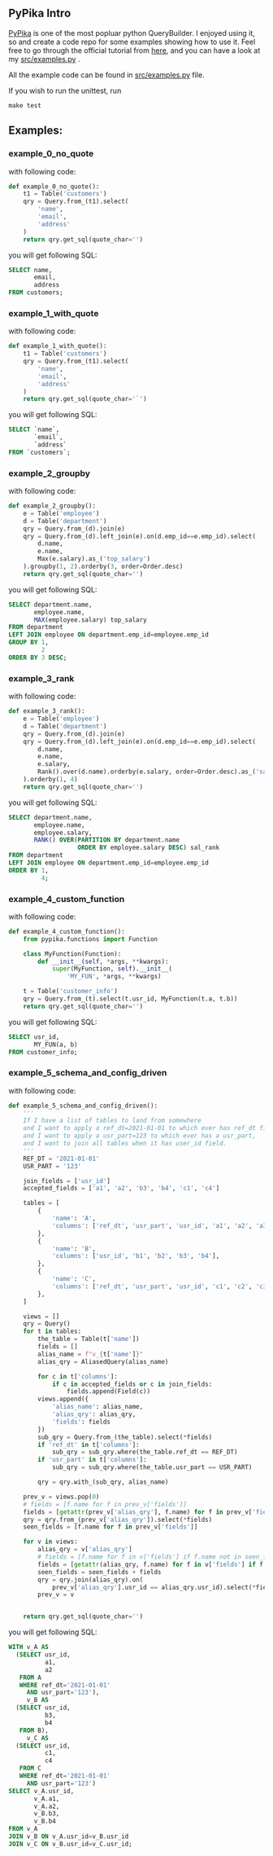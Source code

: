 ## PyPika Intro

[PyPika](https://github.com/kayak/pypika) is one of the most popluar python
QueryBuilder. I enjoyed using it, so and create a code repo for some examples
showing how to use it.
Feel free to go through the official tutorial from [here](https://pypika.readthedocs.io/en/latest/2_tutorial.html), and you can have a look at my [src/examples.py](src/exmples.py) .

All the example code can be found in  [src/examples.py](src/exmples.py) file.

If you wish to run the unittest, run

```
make test
```


## Examples:
### example_0_no_quote

with following code:
```python
def example_0_no_quote():
    t1 = Table('customers')
    qry = Query.from_(t1).select(
        'name',
        'email',
        'address'
    )
    return qry.get_sql(quote_char='')

```

you will get following SQL:
```SQL
SELECT name,
       email,
       address
FROM customers;
```


### example_1_with_quote

with following code:
```python
def example_1_with_quote():
    t1 = Table('customers')
    qry = Query.from_(t1).select(
        'name',
        'email',
        'address'
    )
    return qry.get_sql(quote_char='`')

```

you will get following SQL:
```SQL
SELECT `name`,
       `email`,
       `address`
FROM `customers`;
```


### example_2_groupby

with following code:
```python
def example_2_groupby():
    e = Table('employee')
    d = Table('department')
    qry = Query.from_(d).join(e)
    qry = Query.from_(d).left_join(e).on(d.emp_id==e.emp_id).select(
        d.name,
        e.name,
        Max(e.salary).as_('top_salary')
    ).groupby(1, 2).orderby(3, order=Order.desc)
    return qry.get_sql(quote_char='')

```

you will get following SQL:
```SQL
SELECT department.name,
       employee.name,
       MAX(employee.salary) top_salary
FROM department
LEFT JOIN employee ON department.emp_id=employee.emp_id
GROUP BY 1,
         2
ORDER BY 3 DESC;
```


### example_3_rank

with following code:
```python
def example_3_rank():
    e = Table('employee')
    d = Table('department')
    qry = Query.from_(d).join(e)
    qry = Query.from_(d).left_join(e).on(d.emp_id==e.emp_id).select(
        d.name,
        e.name,
        e.salary,
        Rank().over(d.name).orderby(e.salary, order=Order.desc).as_('sal_rank')
    ).orderby(1, 4)
    return qry.get_sql(quote_char='')

```

you will get following SQL:
```SQL
SELECT department.name,
       employee.name,
       employee.salary,
       RANK() OVER(PARTITION BY department.name
                   ORDER BY employee.salary DESC) sal_rank
FROM department
LEFT JOIN employee ON department.emp_id=employee.emp_id
ORDER BY 1,
         4;
```


### example_4_custom_function

with following code:
```python
def example_4_custom_function():
    from pypika.functions import Function

    class MyFunction(Function):
        def __init__(self, *args, **kwargs):
            super(MyFunction, self).__init__(
                'MY_FUN', *args, **kwargs)

    t = Table('customer_info')
    qry = Query.from_(t).select(t.usr_id, MyFunction(t.a, t.b))
    return qry.get_sql(quote_char='')

```

you will get following SQL:
```SQL
SELECT usr_id,
       MY_FUN(a, b)
FROM customer_info;
```


### example_5_schema_and_config_driven

with following code:
```python
def example_5_schema_and_config_driven():
    '''
    If I have a list of tables to land from somewhere
    and I want to apply a ref_dt=2021-01-01 to which ever has ref_dt field,
    and I want to apply a usr_part=123 to which ever has a usr_part,
    and I want to join all tables when it has user_id field.
    '''
    REF_DT = '2021-01-01'
    USR_PART = '123'

    join_fields = ['usr_id']
    accepted_fields = ['a1', 'a2', 'b3', 'b4', 'c1', 'c4']

    tables = [
        {
            'name': 'A',
            'columns': ['ref_dt', 'usr_part', 'usr_id', 'a1', 'a2', 'a3', 'a4'],
        },
        {
            'name': 'B',
            'columns': ['usr_id', 'b1', 'b2', 'b3', 'b4'],
        },
        {
            'name': 'C',
            'columns': ['ref_dt', 'usr_part', 'usr_id', 'c1', 'c2', 'c3', 'c4'],
        },
    ]

    views = []
    qry = Query()
    for t in tables:
        the_table = Table(t['name'])
        fields = []
        alias_name = f"v_{t['name']}"
        alias_qry = AliasedQuery(alias_name)

        for c in t['columns']:
            if c in accepted_fields or c in join_fields:
                fields.append(Field(c))
        views.append({
            'alias_name': alias_name,
            'alias_qry': alias_qry,
            'fields': fields
        })
        sub_qry = Query.from_(the_table).select(*fields)
        if 'ref_dt' in t['columns']:
            sub_qry = sub_qry.where(the_table.ref_dt == REF_DT)
        if 'usr_part' in t['columns']:
            sub_qry = sub_qry.where(the_table.usr_part == USR_PART)

        qry = qry.with_(sub_qry, alias_name)

    prev_v = views.pop(0)
    # fields = [f.name for f in prev_v['fields']]
    fields = [getattr(prev_v['alias_qry'], f.name) for f in prev_v['fields']]
    qry = qry.from_(prev_v['alias_qry']).select(*fields)
    seen_fields = [f.name for f in prev_v['fields']]

    for v in views:
        alias_qry = v['alias_qry']
        # fields = [f.name for f in v['fields'] if f.name not in seen_fields]
        fields = [getattr(alias_qry, f.name) for f in v['fields'] if f.name not in seen_fields]
        seen_fields = seen_fields + fields
        qry = qry.join(alias_qry).on(
            prev_v['alias_qry'].usr_id == alias_qry.usr_id).select(*fields)
        prev_v = v


    return qry.get_sql(quote_char='')

```

you will get following SQL:
```SQL
WITH v_A AS
  (SELECT usr_id,
          a1,
          a2
   FROM A
   WHERE ref_dt='2021-01-01'
     AND usr_part='123'),
     v_B AS
  (SELECT usr_id,
          b3,
          b4
   FROM B),
     v_C AS
  (SELECT usr_id,
          c1,
          c4
   FROM C
   WHERE ref_dt='2021-01-01'
     AND usr_part='123')
SELECT v_A.usr_id,
       v_A.a1,
       v_A.a2,
       v_B.b3,
       v_B.b4
FROM v_A
JOIN v_B ON v_A.usr_id=v_B.usr_id
JOIN v_C ON v_B.usr_id=v_C.usr_id;
```



